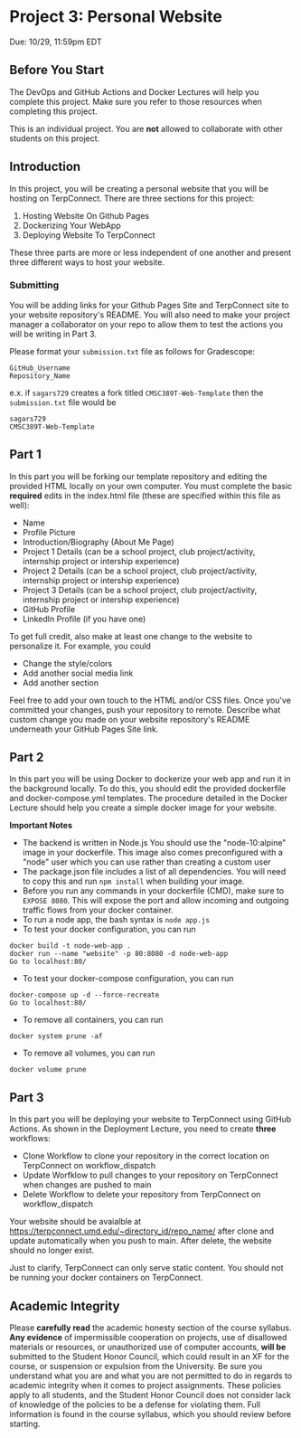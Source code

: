 # Project 3: Personal Website

Due: 10/29, 11:59pm EDT

## Before You Start

The DevOps and GitHub Actions and Docker Lectures will help you complete this project. Make sure you refer to those resources when completing this project.

This is an individual project. You are **not** allowed to collaborate with other students on this project.

## Introduction

In this project, you will be creating a personal website that you will be hosting on TerpConnect. There are three sections for this project:

1. Hosting Website On Github Pages
2. Dockerizing Your WebApp
3. Deploying Website To TerpConnect

These three parts are more or less independent of one another and present three different ways to host your website.

### Submitting

You will be adding links for your Github Pages Site and TerpConnect site to your website repository's README. You will also need to make your project manager a collaborator on your repo to allow them to test the actions you will be writing in Part 3.

Please format your `submission.txt` file as follows for Gradescope:

```
GitHub_Username
Repository_Name
```

e.x. if `sagars729` creates a fork titled `CMSC389T-Web-Template` then the `submission.txt` file would be

```
sagars729
CMSC389T-Web-Template
```

## Part 1

In this part you will be forking our template repository and editing the provided HTML locally on your own computer. You must complete the basic **required** edits in the index.html file (these are specified within this file as well):

- Name
- Profile Picture
- Introduction/Biography (About Me Page)
- Project 1 Details (can be a school project, club project/activity, internship project or intership experience)
- Project 2 Details (can be a school project, club project/activity, internship project or intership experience)
- Project 3 Details (can be a school project, club project/activity, internship project or intership experience)
- GitHub Profile
- LinkedIn Profile (if you have one)

To get full credit, also make at least one change to the website to personalize it. For example, you could

- Change the style/colors
- Add another social media link
- Add another section

Feel free to add your own touch to the HTML and/or CSS files. Once you've committed your changes, push your repository to remote. Describe what custom change you made on your website repository's README underneath your GitHub Pages Site link.

## Part 2

In this part you will be using Docker to dockerize your web app and run it in the background locally. To do this, you should edit the provided dockerfile and docker-compose.yml templates. The procedure detailed in the Docker Lecture should help you create a simple docker image for your website.

**Important Notes**

- The backend is written in Node.js You should use the "node-10:alpine" image in your dockerfile. This image also comes preconfigured with a "node" user which you can use rather than creating a custom user
- The package.json file includes a list of all dependencies. You will need to copy this and run ```npm install``` when building your image.
- Before you run any commands in your dockerfile (CMD), make sure to ```EXPOSE 8080```. This will expose the port and allow incoming and outgoing traffic flows from your docker container.
- To run a node app, the bash syntax is ```node app.js```
- To test your docker configuration, you can run

```
docker build -t node-web-app .
docker run --name "website" -p 80:8080 -d node-web-app 
Go to localhost:80/
```

- To test your docker-compose configuration, you can run

```
docker-compose up -d --force-recreate
Go to localhost:80/
```

- To remove all containers, you can run

```
docker system prune -af
```

- To remove all volumes, you can run

```
docker volume prune
```

## Part 3

In this part you will be deploying your website to TerpConnect using GitHub Actions. As shown in the Deployment Lecture, you need to create **three** workflows:

- Clone Workflow to clone your repository in the correct location on TerpConnect on workflow_dispatch
- Update Worfklow to pull changes to your repository on TerpConnect when changes are pushed to main
- Delete Workflow to delete your repository from TerpConnect on workflow_dispatch

Your website should be avaialble at <https://terpconnect.umd.edu/~directory_id/repo_name/> after clone and update automatically when you push to main. After delete, the website should no longer exist.

Just to clarify, TerpConnect can only serve static content. You should not be running your docker containers on TerpConnect.

## Academic Integrity

Please **carefully read** the academic honesty section of the course syllabus. **Any evidence** of impermissible cooperation on projects, use of disallowed materials or resources, or unauthorized use of computer accounts, **will be** submitted to the Student Honor Council, which could result in an XF for the course, or suspension or expulsion from the University. Be sure you understand what you are and what you are not permitted to do in regards to academic integrity when it comes to project assignments. These policies apply to all students, and the Student Honor Council does not consider lack of knowledge of the policies to be a defense for violating them. Full information is found in the course syllabus, which you should review before starting.
